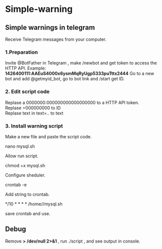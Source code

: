 # Simple-warning
<h2>Simple warnings in telegram</h2>

Receive Telegram messages from your computer.

<h3>1.Preparation</h3>

Invite @BotFather in Telegram , make /newbot and get token to access the HTTP API. 
Example: <b>1426400111:AAEuS4000x6ysmMqRyUgp5333puTttx2444</b>
Go to a new bot and add @getmyid_bot, go to bot link and /start get ID.

<h3>2. Edit script code</h3>

Replase a 0000000:000000000000000000 to a HTTP API token.<br>
Replase  =000000000 to ID <br>
Replase  text in text=.. to  text <br>


<h3>3. Install warning script</h3>

Make a new file and paste the script code.

nano mysql.sh

Allow run script.

chmod +x mysql.sh

Configure sheduler.

crontab -e 


Add string to crontab.


*/10 * * * * /home/<user>/mysql.sh
  
 save crontab and use.
 
 
 
 <h2> Debug  </h2>
 
 Remove  <b> > /dev/null 2>&1 </b> , run ./script , and see output in console.
  
  









 
 
